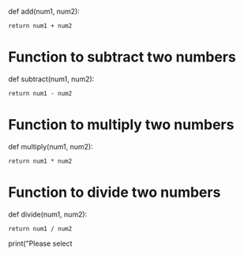 def add(num1, num2): 

    return num1 + num2 

 

# Function to subtract two numbers

def subtract(num1, num2): 

    return num1 - num2 

 

# Function to multiply two numbers

def multiply(num1, num2): 

    return num1 * num2 

 

# Function to divide two numbers

def divide(num1, num2): 

    return num1 / num2 

 

print("Please select
